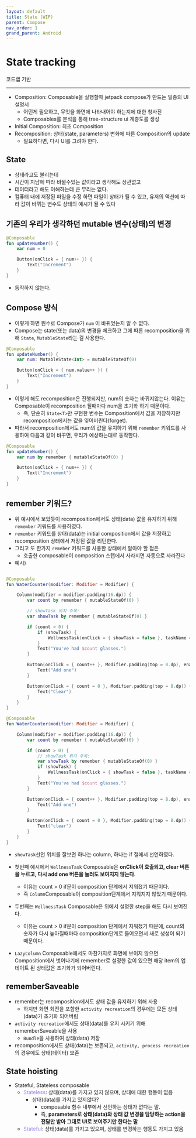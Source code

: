 ```yaml
---
layout: default
title: State (WIP)
parent: Compose
nav_order: 1
grand_parent: Android
---
```


# State tracking

코드랩 기반

---

- Composition: Composable을 실행할때 jetpack compose가 만드는 일종의 UI 설명서
    - 어떤게 필요하고, 무엇을 화면에 나타내어야 하는지에 대한 청사진
    - Composables를 분석을 통해 tree-structure ui 계층도를 생성
- Initial Composition: 최초 Composition
- Recomposition: 상태(state, parameters) 변화에 따른 Composition의 update
    - 필요하다면, 다시 UI를 그려야 한다.

## State
- 상태라고도 불리는데
- 시간이 지남에 따라 바뀔수있는 값이라고 생각해도 상관없고
- 데이터라고 해도 이해하는데 큰 무리는 없다.
- 컴퓨터 내에 저장된 파일을 수정 하면 파일이 상태가 될 수 있고, 유저의 액션에 따라 값이 바뀌는 변수도 상태의 예시가 될 수 있다

## 기존의 우리가 생각하던 mutable 변수(상태)의 변경

```kotlin
@Composable
fun updateNumber() {
    var num = 0

    Button(onClick = { num++ }) {
        Text("Increment")
    }
}

```

- 동작하지 않는다.

## Compose 방식

- 이렇게 하면 뭔수로 Compose가 `num` 이 바뀌었는지 알 수 없다.
- Compose는 state(또는 data)의 변경을 체크하고 그에 따른 recomposition을 위해 `State`, `MutableState`라는 걸 사용한다.

```kotlin
@Composable
fun updateNumber() {
    var num: MutableState<Int> = mutableStateOf(0)

    Button(onClick = { num.value++ }) {
        Text("Increment")
    }
}

```

- 이렇게 해도 recomposition은 진행되지만, num의 숫자는 바뀌지않는다. 이유는 Composable이 recomposition 될때마다 num을 초기화
  하기 때문이다.
    - 즉, 단순히 `State<T>`만 구현한 변수는 Composition에서 값을 저장하지만 recomposition에서는 값을 잊어버린다(forget).
- 따라서 recomposition에서도 num의 값을 유지하기 위해 `remember` 키워드를 사용하여 다음과 같이 바꾸면, 우리가 예상하는대로 동작한다.

```kotlin
@Composable
fun updateNumber() {
    var num by remember { mutableStateOf(0) }

    Button(onClick = { num++ }) {
        Text("Increment")
    }
}

```

## remember 키워드?

- 위 예시에서 보았듯이 recomposition에서도 상태(data) 값을 유지하기 위해 `remember` 키워드를 사용하였다.
- `remember` 키워드를 상태(data)는 initial composition에서 값을 저장하고 recomposition 상태에서 저장된 값을 리턴한다.
- 그리고 또 한가지 `remeber` 키워드를 사용한 상태에서 알아야 할 점은
    - 호출한 composable이 composition 스텝에서 사라지면 자동으로 사라진다
- 예시)

```kotlin

@Composable
fun WaterCounter(modifier: Modifier = Modifier) {

    Column(modifier = modifier.padding(16.dp)) {
        var count by remember { mutableStateOf(0) }

        // showTask 위치 주목:
        var showTask by remember { mutableStateOf(0) }

        if (count > 0) {
            if (showTask) {
                WellnessTask(onClick = { showTask = false }, taskName = "Drink water")
            }
            Text("You've had $count glasses.")
        }

        Button(onClick = { count++ }, Modifier.padding(top = 8.dp), enabled = count < 10) {
            Text("Add one")
        }

        Button(onClick = { count = 0 }, Modifier.padding(top = 8.dp)) {
            Text("Clear")
        }
    }
}

@Composable
fun WaterCounter(modifier: Modifier = Modifier) {

    Column(modifier = modifier.padding(16.dp)) {
        var count by remember { mutableStateOf(0) }

        if (count > 0) {
            // showTask 위치 주목:
            var showTask by remember { mutableStateOf(0) }
            if (showTask) {
                WellnessTask(onClick = { showTask = false }, taskName = "Drink water")
            }
            Text("You've had $count glasses.")
        }

        Button(onClick = { count++ }, Modifier.padding(top = 8.dp), enabled = count < 10) {
            Text("Add one")
        }

        Button(onClick = { count = 0 }, Modifier.padding(top = 8.dp)) {
            Text("clear")
        }
    }
}

```

- `showTask`선언 위치를 잘보면 하나는 column, 하나는 if 절에서 선언하였다.


- 첫번째 예시에서 `WellnessTask` Composable은 **onClick이 호출되고, clear 버튼을 누르고, 다시 add one 버튼을 눌러도 보여지지 않는다**.
    - 이유는 count > 0 if문이 composition 단계에서 지워졌기 때문이다.
    - 즉 `Column`Composable이 composition단계에서 지워지지 않았기 때문이다.


- 두번째는 `WellnessTask` Composable은 위에서 설명한 step을 해도 다시 보여진다.
    - 이유는 count > 0 if문이 composition 단계에서 지워졌기 때문에, count의 숫자가 다시 높아질때마다 composition단계로 들어오면서 새로 생성이 되기 때문이다.

- `LazyColumn` Composable에서도 마찬가지로 화면에 보이지 않으면 Composition에서 벗어나기에 remember로 설정한 값이 있으면
  해당 item의 업데이트 된 상태값은 초기화가 되어버린다.

## rememberSaveable

- remember는 recomposition에서도 상태 값을 유지하기 위해 사용
    - 하지만 화면 회전을 포함한 `activity recreation`의 경우에는 모든 상태(data)가 초기화 되어버림
- `activity recreation`에서도 상태(data)를 유지 시키기 위해 rememberSaveable을 사용
    - `Bundle`을 사용하여 상태(data) 저장
- recomposition에서도 상태(data)는 보존되고, `activity, process recreation`의 경우에도 상태(데이터) 보존

## State hoisting

- Stateful, Stateless composable
    - <span style="color:#A084E8">Stateless</span>: 상태(data)를 가지고 있지 않으며, 상태에 대한 행동이 없음
        - 상태(data)를 가지고 있지않다?
            - composable 함수 내부에서 선언하는 상태가 없다는 말.
            - 즉, **parameters로 상태(data)와 상태 값 변경을 담당하는 action을 전달만 받아 그대로 UI로 보여주기만 한다는 말**
    - <span style="color:#A084E8">Stateful</span>: 상태(data)를 가지고 있으며, 상태를 변경하는 행동도 가지고 있음
